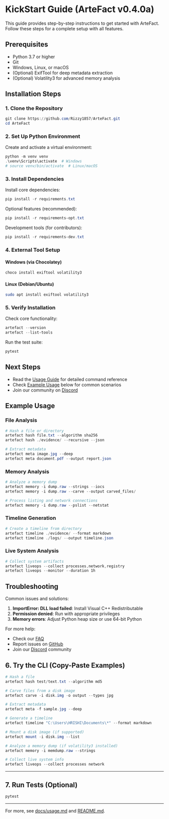 # KickStart Guide (ArteFact v0.4.0a)

This guide provides step-by-step instructions to get started with ArteFact. Follow these steps for a complete setup with all features.

## Prerequisites

- Python 3.7 or higher
- Git
- Windows, Linux, or macOS
- (Optional) ExifTool for deep metadata extraction
- (Optional) Volatility3 for advanced memory analysis

## Installation Steps

### 1. Clone the Repository

```powershell
git clone https://github.com/Rizzy1857/ArteFact.git
cd ArteFact
```

### 2. Set Up Python Environment

Create and activate a virtual environment:

```powershell
python -m venv venv
.\venv\Scripts\activate  # Windows
# source venv/bin/activate  # Linux/macOS
```

### 3. Install Dependencies

Install core dependencies:

```powershell
pip install -r requirements.txt
```

Optional features (recommended):

```powershell
pip install -r requirements-opt.txt
```

Development tools (for contributors):

```powershell
pip install -r requirements-dev.txt
```

### 4. External Tool Setup

#### Windows (via Chocolatey)

```powershell
choco install exiftool volatility3
```

#### Linux (Debian/Ubuntu)

```bash
sudo apt install exiftool volatility3
```

### 5. Verify Installation

Check core functionality:

```powershell
artefact --version
artefact --list-tools
```

Run the test suite:

```powershell
pytest
```

## Next Steps

- Read the [Usage Guide](usage.md) for detailed command reference
- Check [Example Usage](#example-usage) below for common scenarios
- Join our community on [Discord](https://discord.gg/artefact)

## Example Usage

### File Analysis

```powershell
# Hash a file or directory
artefact hash file.txt --algorithm sha256
artefact hash ./evidence/ --recursive --json

# Extract metadata
artefact meta image.jpg --deep
artefact meta document.pdf --output report.json
```

### Memory Analysis

```powershell
# Analyze a memory dump
artefact memory -i dump.raw --strings --iocs
artefact memory -i dump.raw --carve --output carved_files/

# Process listing and network connections
artefact memory -i dump.raw --pslist --netstat
```

### Timeline Generation

```powershell
# Create a timeline from directory
artefact timeline ./evidence/ --format markdown
artefact timeline ./logs/ --output timeline.json
```

### Live System Analysis

```powershell
# Collect system artifacts
artefact liveops --collect processes,network,registry
artefact liveops --monitor --duration 1h
```

## Troubleshooting

Common issues and solutions:

1. **ImportError: DLL load failed**: Install Visual C++ Redistributable
2. **Permission denied**: Run with appropriate privileges
3. **Memory errors**: Adjust Python heap size or use 64-bit Python

For more help:
- Check our [FAQ](../docs/FAQ.md)
- Report issues on [GitHub](https://github.com/Rizzy1857/ArteFact/issues)
- Join our [Discord](https://discord.gg/artefact) community

## 6. Try the CLI (Copy-Paste Examples)

```powershell
# Hash a file
artefact hash test/text.txt --algorithm md5

# Carve files from a disk image
artefact carve -i disk.img -o output --types jpg

# Extract metadata
artefact meta -f sample.jpg --deep

# Generate a timeline
artefact timeline "C:\Users\HRISHI\Documents\*" --format markdown

# Mount a disk image (if supported)
artefact mount -i disk.img --list

# Analyze a memory dump (if volatility3 installed)
artefact memory -i memdump.raw --strings

# Collect live system info
artefact liveops --collect processes network
```

---

## 7. Run Tests (Optional)

```powershell
pytest
```

---

For more, see [docs/usage.md](usage.md) and [README.md](../README.md).
